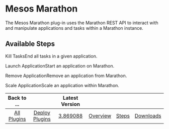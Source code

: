 
Mesos Marathon
==============


The Mesos Marathon plug-in uses the Marathon REST API to interact with and manipulate applications and tasks within a Marathon instance.



Available Steps
---------------


Kill TasksEnd all tasks in a given application.


Launch ApplicationStart an application on Marathon.


Remove ApplicationRemove an application from Marathon.


Scale ApplicationScale an application within Marathon.





|Back to ...||Latest Version||||
| :---: | :---: | :---: | :---: | :---: | :---: |
|[All Plugins](../../index.md)|[Deploy Plugins](../README.md)|[3.869088](https://raw.githubusercontent.com/UrbanCode/IBM-UCD-PLUGINS/main/files/mesos-marathon/mesos-marathon-3.869088.zip)|[Overview](overview.md)|[Steps](steps.md)|[Downloads](downloads.md)|
